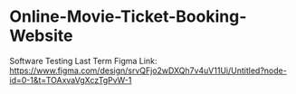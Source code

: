 # Online-Movie-Ticket-Booking-Website
Software Testing Last Term
Figma Link: https://www.figma.com/design/srvQFjo2wDXQh7v4uV11Ui/Untitled?node-id=0-1&t=TOAxvaVgXczTgPvW-1
